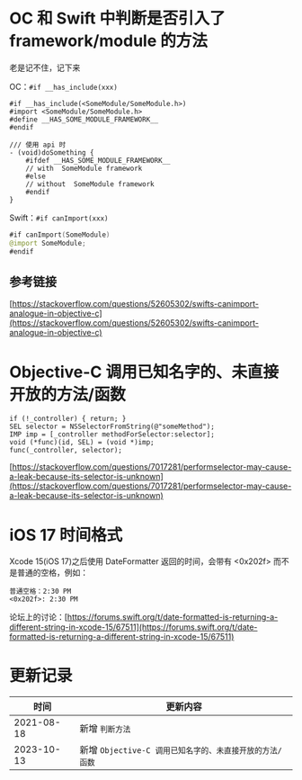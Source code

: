 # OC 和 Swift 中判断是否引入了 framework/module 的方法

老是记不住，记下来

OC：`#if __has_include(xxx)`

```objc
#if __has_include(<SomeModule/SomeModule.h>)
#import <SomeModule/SomeModule.h>
#define __HAS_SOME_MODULE_FRAMEWORK__
#endif
```

```objc
/// 使用 api 时
- (void)doSomething {
    #ifdef __HAS_SOME_MODULE_FRAMEWORK__
    // with  SomeModule framework
    #else
    // without  SomeModule framework
    #endif
}
```

Swift：`#if canImport(xxx)`

```swift
#if canImport(SomeModule)
@import SomeModule;
#endif
```

## 参考链接

[https://stackoverflow.com/questions/52605302/swifts-canimport-analogue-in-objective-c](https://stackoverflow.com/questions/52605302/swifts-canimport-analogue-in-objective-c)

# Objective-C 调用已知名字的、未直接开放的方法/函数

```objc
if (!_controller) { return; }
SEL selector = NSSelectorFromString(@"someMethod");
IMP imp = [_controller methodForSelector:selector];
void (*func)(id, SEL) = (void *)imp;
func(_controller, selector);
```
[https://stackoverflow.com/questions/7017281/performselector-may-cause-a-leak-because-its-selector-is-unknown](https://stackoverflow.com/questions/7017281/performselector-may-cause-a-leak-because-its-selector-is-unknown)

# iOS 17 时间格式

Xcode 15(iOS 17)之后使用 DateFormatter 返回的时间，会带有 <0x202f> 而不是普通的空格，例如：
```
普通空格：2:30 PM
<0x202f>: 2:30 PM
```
论坛上的讨论：[https://forums.swift.org/t/date-formatted-is-returning-a-different-string-in-xcode-15/67511](https://forums.swift.org/t/date-formatted-is-returning-a-different-string-in-xcode-15/67511)

# 更新记录

时间|更新内容
---|---
2021-08-18|新增 `判断方法`
2023-10-13|新增 `Objective-C 调用已知名字的、未直接开放的方法/函数`

